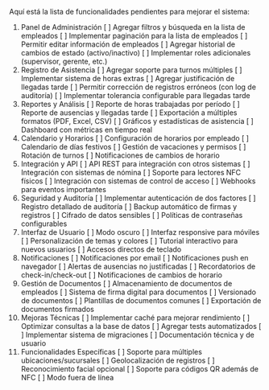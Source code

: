 Aquí está la lista de funcionalidades pendientes para mejorar el sistema:

1. Panel de Administración
[ ] Agregar filtros y búsqueda en la lista de empleados
[ ] Implementar paginación para la lista de empleados
[ ] Permitir editar información de empleados
[ ] Agregar historial de cambios de estado (activo/inactivo)
[ ] Implementar roles adicionales (supervisor, gerente, etc.)
2. Registro de Asistencia
[ ] Agregar soporte para turnos múltiples
[ ] Implementar sistema de horas extras
[ ] Agregar justificación de llegadas tarde
[ ] Permitir corrección de registros erróneos (con log de auditoría)
[ ] Implementar tolerancia configurable para llegadas tarde
3. Reportes y Análisis
[ ] Reporte de horas trabajadas por período
[ ] Reporte de ausencias y llegadas tarde
[ ] Exportación a múltiples formatos (PDF, Excel, CSV)
[ ] Gráficos y estadísticas de asistencia
[ ] Dashboard con métricas en tiempo real
4. Calendario y Horarios
[ ] Configuración de horarios por empleado
[ ] Calendario de días festivos
[ ] Gestión de vacaciones y permisos
[ ] Rotación de turnos
[ ] Notificaciones de cambios de horario
5. Integración y API
[ ] API REST para integración con otros sistemas
[ ] Integración con sistemas de nómina
[ ] Soporte para lectores NFC físicos
[ ] Integración con sistemas de control de acceso
[ ] Webhooks para eventos importantes
6. Seguridad y Auditoría
[ ] Implementar autenticación de dos factores
[ ] Registro detallado de auditoría
[ ] Backup automático de firmas y registros
[ ] Cifrado de datos sensibles
[ ] Políticas de contraseñas configurables
7. Interfaz de Usuario
[ ] Modo oscuro
[ ] Interfaz responsive para móviles
[ ] Personalización de temas y colores
[ ] Tutorial interactivo para nuevos usuarios
[ ] Accesos directos de teclado
8. Notificaciones
[ ] Notificaciones por email
[ ] Notificaciones push en navegador
[ ] Alertas de ausencias no justificadas
[ ] Recordatorios de check-in/check-out
[ ] Notificaciones de cambios de horario
9. Gestión de Documentos
[ ] Almacenamiento de documentos de empleados
[ ] Sistema de firma digital para documentos
[ ] Versionado de documentos
[ ] Plantillas de documentos comunes
[ ] Exportación de documentos firmados
10. Mejoras Técnicas
[ ] Implementar caché para mejorar rendimiento
[ ] Optimizar consultas a la base de datos
[ ] Agregar tests automatizados
[ ] Implementar sistema de migraciones
[ ] Documentación técnica y de usuario
11. Funcionalidades Específicas
[ ] Soporte para múltiples ubicaciones/sucursales
[ ] Geolocalización de registros
[ ] Reconocimiento facial opcional
[ ] Soporte para códigos QR además de NFC
[ ] Modo fuera de línea